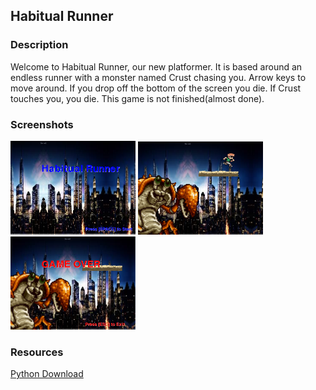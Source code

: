 <h2>Habitual Runner</h2>

<h3>Description</h3>

<p>
  Welcome to Habitual Runner, our new platformer. It is based around an endless runner with a monster named Crust chasing you. Arrow keys to move around. If you drop off the bottom of the screen you die. If Crust touches you, you die. This game is not finished(almost done).
 </p>
 <h3>Screenshots</h3>

<img src="https://github.com/JGiannisis/HabitualRunner/blob/master/yalikegames/title.png" width="200px">
<img src="https://github.com/JGiannisis/HabitualRunner/blob/master/yalikegames/playing.png" width="200px">
<img src="https://github.com/JGiannisis/HabitualRunner/blob/master/yalikegames/gameover.png" width="200px">

<h3>Resources</h3>
<a href="https://www.python.org/downloads/"> Python Download</a>
